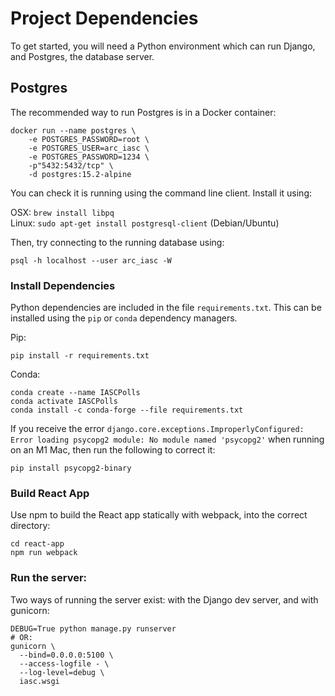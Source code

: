 # Project Dependencies

To get started, you will need a Python environment which can run Django, and Postgres, the database server.

## Postgres
The recommended way to run Postgres is in a Docker container:

```shell
docker run --name postgres \
    -e POSTGRES_PASSWORD=root \
    -e POSTGRES_USER=arc_iasc \
    -e POSTGRES_PASSWORD=1234 \
    -p"5432:5432/tcp" \
    -d postgres:15.2-alpine
```

You can check it is running using the command line client. Install it using:

OSX: `brew install libpq`  
Linux: `sudo apt-get install postgresql-client` (Debian/Ubuntu)

Then, try connecting to the running database using:

```shell
psql -h localhost --user arc_iasc -W
```


### Install Dependencies

Python dependencies are included in the file `requirements.txt`. This can be installed using the `pip` or `conda` dependency managers. 

Pip:
```
pip install -r requirements.txt
```

Conda:
```
conda create --name IASCPolls
conda activate IASCPolls
conda install -c conda-forge --file requirements.txt
```

If you receive the error `django.core.exceptions.ImproperlyConfigured: Error loading psycopg2 module: No module named 'psycopg2'` when running on an M1 Mac, then run the following to correct it:

```shell
pip install psycopg2-binary
```

### Build React App

Use npm to build the React app statically with webpack, into the correct directory:

```shell
cd react-app
npm run webpack
```

### Run the server:

Two ways of running the server exist: with the Django dev server, and with gunicorn:

```shell
DEBUG=True python manage.py runserver
# OR:
gunicorn \
  --bind=0.0.0.0:5100 \
  --access-logfile - \
  --log-level=debug \
  iasc.wsgi
```
